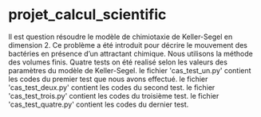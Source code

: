 # projet_calcul_scientific
Il est question résoudre  le modèle de chimiotaxie de Keller-Segel en dimension 2. Ce
problème a été introduit pour décrire le mouvement des bactéries en présence d’un attractant
chimique. Nous utilisons la méthode des volumes finis.
Quatre tests on été realisé selon les valeurs des paramètres du modèle de Keller-Segel.
le fichier 'cas_test_un.py' contient les codes du premier test que nous avons effectué.
le fichier 'cas_test_deux.py' contient les codes du second test.
le fichier 'cas_test_trois.py' contient les codes du troisième test.
le fichier 'cas_test_quatre.py' contient les codes du dernier test.
